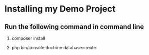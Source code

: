 Installing my Demo Project
========================

Run the following command in command line
------------------------------------------
1. composer install

2. php bin/console doctrine:database:create



